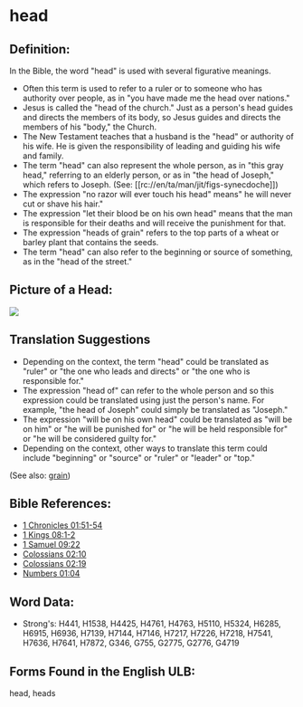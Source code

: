 # head

## Definition:

In the Bible, the word "head" is used with several figurative meanings.

* Often this term is used to refer to a ruler or to someone who has authority over people, as in "you have made me the head over nations." 
* Jesus is called the "head of the church." Just as a person's head guides and directs the members of its body, so Jesus guides and directs the members of his "body," the Church.
* The New Testament teaches that a husband is the "head" or authority of his wife. He is given the responsibility of leading and guiding his wife and family.
* The term "head" can also represent the whole person, as in "this gray head," referring to an elderly person, or as in "the head of Joseph," which refers to Joseph. (See: [[rc://en/ta/man/jit/figs-synecdoche]])
* The expression "no razor will ever touch his head" means" he will never cut or shave his hair."
* The expression "let their blood be on his own head" means that the man is responsible for their deaths and will receive the punishment for that.
* The expression "heads of grain" refers to the top parts of a wheat or barley plant that contains the seeds.
* The term "head" can also refer to the beginning or source of something, as in the "head of the street."

## Picture of a Head:

<a href="https://content.bibletranslationtools.org/WycliffeAssociates/en_tw/raw/branch/master/PNGs/h/Head.png"><img src="https://content.bibletranslationtools.org/WycliffeAssociates/en_tw/raw/branch/master/PNGs/h/Head.png" ></a>

## Translation Suggestions

* Depending on the context, the term "head" could be translated as "ruler" or "the one who leads and directs" or "the one who is responsible for."
* The expression "head of" can refer to the whole person and so this expression could be translated using just the person's name. For example, "the head of Joseph" could simply be translated as "Joseph."
* The expression "will be on his own head" could be translated as "will be on him" or "he will be punished for" or "he will be held responsible for" or "he will be considered guilty for."
* Depending on the context, other ways to translate this term could include "beginning" or "source" or "ruler" or "leader" or "top."

(See also: [grain](../other/grain.md))

## Bible References:

* [1 Chronicles 01:51-54](rc://en/tn/help/1ch/01/51)
* [1 Kings 08:1-2](rc://en/tn/help/1ki/08/01)
* [1 Samuel 09:22](rc://en/tn/help/1sa/09/22)
* [Colossians 02:10](rc://en/tn/help/col/02/10)
* [Colossians 02:19](rc://en/tn/help/col/02/19)
* [Numbers 01:04](rc://en/tn/help/num/01/04)

## Word Data:

* Strong's: H441, H1538, H4425, H4761, H4763, H5110, H5324, H6285, H6915, H6936, H7139, H7144, H7146, H7217, H7226, H7218, H7541, H7636, H7641, H7872, G346, G755, G2775, G2776, G4719

## Forms Found in the English ULB:

head, heads


